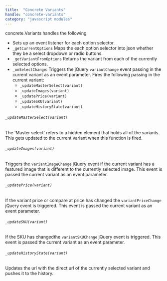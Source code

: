 ```yaml
---
title:  "Concrete Variants"
handle: "concrete-variants"
category: "javascript modules"
---
```


concrete.Variants handles the following
 - Sets up an event listener for each option selector.
 - `_getCurrentOptions` Maps the each option selector into json whether they be a select dropdown or radio buttons.
 - `_getVariantFromOptions` Returns the variant from each of the currently selected options.
 - `_onSelectChange`: Triggers the jQuery `variantChange` event passing in the current variant as an event parameter. Fires the following passing in the current variant:
   - `_updateMasterSelect(variant)`
   - `_updateImages(variant)`
   - `_updatePrice(variant)`
   - `_updateSKU(variant)`
   - `_updateHistoryState(variant)`

###### `_updateMasterSelect(variant)`
The 'Master select' refers to a hidden element that holds all of the variants. This gets updated to the current variant when this function is fired.

###### `_updateImages(variant)`
Triggers the `variantImageChange` jQuery event if the current variant has a featured image that is different to the currently selected image. This event is passed the current variant as an event parameter.

###### `_updatePrice(variant)`
If the variant price or compare at price has changed the `variantPriceChange` jQuery event is triggered. This event is passed the current variant as an event parameter.

###### `_updateSKU(variant)`
If the SKU has changedthe `variantSKUChange` jQuery event is triggered. This event is passed the current variant as an event parameter.

###### `_updateHistoryState(variant)`
Updates the url with the direct url of the currently selected variant and pushes it to the history.
